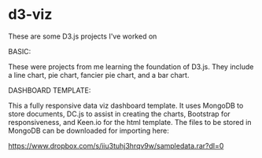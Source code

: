 # d3-viz

These are some D3.js projects I've worked on

BASIC:

These were projects from me learning the foundation of D3.js. They include a line chart,
pie chart, fancier pie chart, and a bar chart.

DASHBOARD TEMPLATE:

This a fully responsive data viz dashboard template. It uses MongoDB to store documents, DC.js to assist in creating the charts, Bootstrap for responsiveness, and Keen.io for the html template. The files to be stored in MongoDB can be downloaded for importing here:

https://www.dropbox.com/s/iiu3tuhj3hrqv9w/sampledata.rar?dl=0